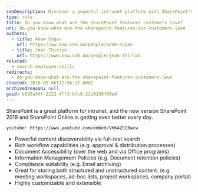 ```yaml
---
seoDescription: Discover a powerful intranet platform with SharePoint's robust features, including full-text search, rich workflows, and document accessibility.
type: rule
title: Do you know what are the SharePoint features customers love?
uri: do-you-know-what-are-the-sharepoint-features-our-customers-love
authors:
  - title: Adam Cogan
    url: https://ww.ssw.com.au/people/adam-cogan
  - title: Jean Thirion
    url: https://www.ssw.com.au/people/jean-thirion
related:
  - search-employee-skills
redirects:
  - do-you-know-what-are-the-sharepoint-features-customers-love
created: 2016-05-06T22:56:17.000Z
archivedreason: null
guid: b925a34f-2222-4ff3-bfc8-22a0138f00ed
---
```


SharePoint is a great platform for intranet, and the new version SharePoint 2019 and SharePoint Online is getting even better every day.

`youtube: https://www.youtube.com/embed/Vh64ZEC0wcw`

<!--endintro-->

- Powerful content discoverability via full-text search
- Rich workflow capabilities (e.g. approval & distribution processes)
- Document Accessibility (over the web and via Office programs)
- Information Management Policies (e.g. Document retention policies)
- Compliance suitability (e.g. Email archiving)
- Great for storing both structured and unstructured content. (e.g. meeting workspaces, ad-hoc lists, project workspaces, company portal)
- Highly customizable and extensible

